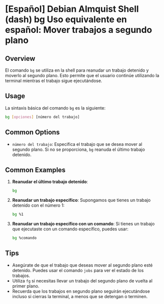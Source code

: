 # [Español] Debian Almquist Shell (dash) bg Uso equivalente en español: Mover trabajos a segundo plano

## Overview
El comando `bg` se utiliza en la shell para reanudar un trabajo detenido y moverlo al segundo plano. Esto permite que el usuario continúe utilizando la terminal mientras el trabajo sigue ejecutándose.

## Usage
La sintaxis básica del comando `bg` es la siguiente:

```bash
bg [opciones] [número del trabajo]
```

## Common Options
- `número del trabajo`: Especifica el trabajo que se desea mover al segundo plano. Si no se proporciona, `bg` reanuda el último trabajo detenido.

## Common Examples

1. **Reanudar el último trabajo detenido**:
   ```bash
   bg
   ```

2. **Reanudar un trabajo específico**:
   Supongamos que tienes un trabajo detenido con el número 1:
   ```bash
   bg %1
   ```

3. **Reanudar un trabajo específico con un comando**:
   Si tienes un trabajo que ejecutaste con un comando específico, puedes usar:
   ```bash
   bg %comando
   ```

## Tips
- Asegúrate de que el trabajo que deseas mover al segundo plano esté detenido. Puedes usar el comando `jobs` para ver el estado de los trabajos.
- Utiliza `fg` si necesitas llevar un trabajo del segundo plano de vuelta al primer plano.
- Recuerda que los trabajos en segundo plano seguirán ejecutándose incluso si cierras la terminal, a menos que se detengan o terminen.